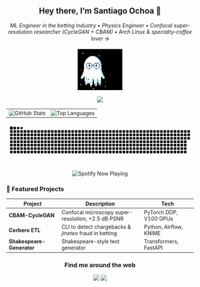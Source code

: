 
<!-- Salutation & Ghost ──────────────────────────────────────────────── -->
<h2 align="center">Hey there, I’m <strong>Santiago Ochoa</strong> 👋</h2>
<p align="center">
  <em>ML Engineer in the betting industry • Physics Engineer •
  Confocal super-resolution researcher (CycleGAN + CBAM) •
  Arch Linux & specialty-coffee lover ☕</em>
</p>

<!-- Fun ghost GIF (new!) -->
<p align="center">
  <img src="ghost.gif" alt="Friendly ghost waving hello" width="120">
</p>

<!-- Tech stack icons ────────────────────────────────────────────────── -->
<div align="center">
  <img src="https://skillicons.dev/icons?i=python,pytorch,ts,react,fastapi,postgresql,aws,linux&theme=dark" />
</div>

<!-- GitHub stats ────────────────────────────────────────────────────── -->
<table align="center">
<tr>
  <td align="center">
    <img
      src="https://github-readme-stats.vercel.app/api?username=sochoav8a&show_icons=true&hide_title=true&theme=tokyonight"
      alt="GitHub Stats" />
  </td>
  <td align="center">
    <img
      src="https://github-readme-stats.vercel.app/api/top-langs/?username=sochoav8a&layout=compact&theme=tokyonight"
      alt="Top Languages" />
  </td>
</tr>
</table>

<!-- Snake animation ─────────────────────────────────────────────────── -->
<picture>
  <source media="(prefers-color-scheme: dark)" srcset="https://raw.githubusercontent.com/sochoav8a/sochoav8a/output/github-snake-dark.svg" />
  <source media="(prefers-color-scheme: light)" srcset="https://raw.githubusercontent.com/sochoav8a/sochoav8a/output/github-snake.svg" />
  <img alt="github-snake" src="https://raw.githubusercontent.com/sochoav8a/sochoav8a/output/github-snake.svg" />
</picture>

<!-- Spotify Now Playing ─────────────────────────────────────────────── -->
<p align="center">
  <img src="https://spotify-now-playing-sochoa.vercel.app/api/spotify"
       alt="Spotify Now Playing" width="350" />
</p>

<!-- Featured projects ───────────────────────────────────────────────── -->
### 🚀 Featured Projects

| Project | Description | Tech |
|---|---|---|
| **CBAM-CycleGAN** | Confocal microscopy super-resolution, +2.5 dB PSNR | PyTorch DDP, V100 GPUs |
| **Cerbero ETL** | CLI to detect chargebacks & *jineteo* fraud in betting | Python, Airflow, KNIME |
| **Shakespeare-Generator** | Shakespeare-style text generator | Transformers, FastAPI |

<!-- Connect with me ─────────────────────────────────────────────────── -->
<h3 align="center">Find me around the web</h3>
<p align="center">
  <a href="https://www.linkedin.com/in/sochoav8a/"><img src="https://img.shields.io/badge/LinkedIn-0A66C2?logo=linkedin&logoColor=white"/></a>
  <a href="https://sochoav8a.github.io/"><img src="https://img.shields.io/badge/Portfolio-000000?logo=githubpages&logoColor=white"/></a>
</p>

